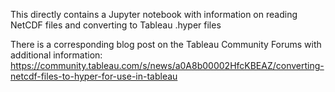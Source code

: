 This directly contains a Jupyter notebook with information on reading NetCDF files and converting to Tableau .hyper files

There is a corresponding blog post on the Tableau Community Forums with additional information:
https://community.tableau.com/s/news/a0A8b00002HfcKBEAZ/converting-netcdf-files-to-hyper-for-use-in-tableau
